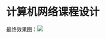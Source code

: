 # 计算机网络课程设计

最终效果图：![](https://gitee.com/wonderccc/ImgResource/raw/master/img/blogImg/ComputerNetwork.png)